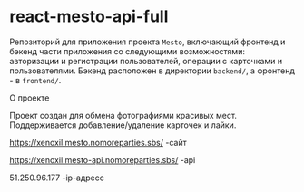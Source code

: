 # react-mesto-api-full

Репозиторий для приложения проекта `Mesto`, включающий фронтенд и бэкенд части приложения со следующими возможностями: авторизации и регистрации пользователей, операции с карточками и пользователями. Бэкенд расположен в директории `backend/`, а фронтенд - в `frontend/`. 

О проекте

Проект создан для обмена фотографиями красивых мест. Поддерживается добавление/удаление карточек и лайки. 

https://xenoxil.mesto.nomoreparties.sbs/  -сайт

https://xenoxil.mesto-api.nomoreparties.sbs/  -api

51.250.96.177 -ip-адресс
